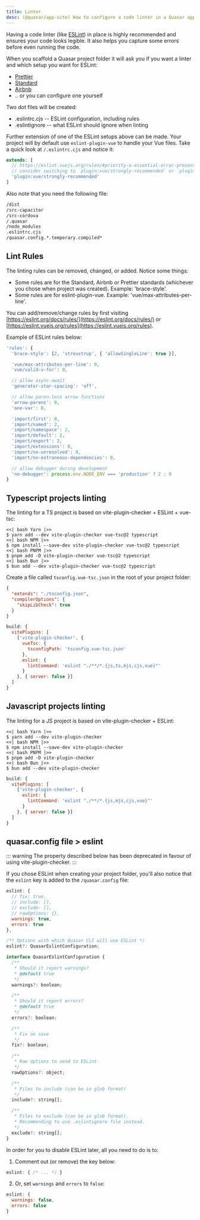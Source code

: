 ```yaml
---
title: Linter
desc: (@quasar/app-vite) How to configure a code linter in a Quasar app.
---
```


Having a code linter (like [ESLint](https://eslint.org/)) in place is highly recommended and ensures your code looks legible. It also helps you capture some errors before even running the code.

When you scaffold a Quasar project folder it will ask you if you want a linter and which setup you want for ESLint:

* [Prettier](https://github.com/prettier/prettier)
* [Standard](https://github.com/standard/standard)
* [Airbnb](https://github.com/airbnb/javascript)
* .. or you can configure one yourself

Two dot files will be created:

* .eslintrc.cjs -- ESLint configuration, including rules
* .eslintignore -- what ESLint should ignore when linting

Further extension of one of the ESLint setups above can be made. Your project will by default use `eslint-plugin-vue` to handle your Vue files. Take a quick look at `/.eslintrc.cjs` and notice it:

```js /.eslintrc.cjs
extends: [
  // https://eslint.vuejs.org/rules/#priority-a-essential-error-prevention-for-vue-js-3-x
  // consider switching to `plugin:vue/strongly-recommended` or `plugin:vue/recommended` for stricter rules.
  'plugin:vue/strongly-recommended'
]
```

Also note that you need the following file:

```bash /.eslintignore
/dist
/src-capacitor
/src-cordova
/.quasar
/node_modules
.eslintrc.cjs
/quasar.config.*.temporary.compiled*
```

## Lint Rules
The linting rules can be removed, changed, or added. Notice some things:

* Some rules are for the Standard, Airbnb or Prettier standards (whichever you chose when project was created). Example: 'brace-style'.
* Some rules are for eslint-plugin-vue. Example: 'vue/max-attributes-per-line'.

You can add/remove/change rules by first visiting [https://eslint.org/docs/rules/](https://eslint.org/docs/rules/) or [https://eslint.vuejs.org/rules](https://eslint.vuejs.org/rules).

Example of ESLint rules below:

```js /.eslintrc.cjs
'rules': {
  'brace-style': [2, 'stroustrup', { 'allowSingleLine': true }],

  'vue/max-attributes-per-line': 0,
  'vue/valid-v-for': 0,

  // allow async-await
  'generator-star-spacing': 'off',

  // allow paren-less arrow functions
  'arrow-parens': 0,
  'one-var': 0,

  'import/first': 0,
  'import/named': 2,
  'import/namespace': 2,
  'import/default': 2,
  'import/export': 2,
  'import/extensions': 0,
  'import/no-unresolved': 0,
  'import/no-extraneous-dependencies': 0,

  // allow debugger during development
  'no-debugger': process.env.NODE_ENV === 'production' ? 2 : 0
}
```

## Typescript projects linting

The linting for a TS project is based on vite-plugin-checker + ESLint + vue-tsc:

```tabs
<<| bash Yarn |>>
$ yarn add --dev vite-plugin-checker vue-tsc@2 typescript
<<| bash NPM |>>
$ npm install --save-dev vite-plugin-checker vue-tsc@2 typescript
<<| bash PNPM |>>
$ pnpm add -D vite-plugin-checker vue-tsc@2 typescript
<<| bash Bun |>>
$ bun add --dev vite-plugin-checker vue-tsc@2 typescript
```

Create a file called `tsconfig.vue-tsc.json` in the root of your project folder:

```json /tsconfig.vue-tsc.json
{
  "extends": "./tsconfig.json",
  "compilerOptions": {
    "skipLibCheck": true
  }
}
```

```js /quasar.config file
build: {
  vitePlugins: [
    ['vite-plugin-checker', {
      vueTsc: {
        tsconfigPath: 'tsconfig.vue-tsc.json'
      },
      eslint: {
        lintCommand: 'eslint "./**/*.{js,ts,mjs,cjs,vue}"'
      }
    }, { server: false }]
  ]
}
```

## Javascript projects linting

The linting for a JS project is based on vite-plugin-checker + ESLint:

```tabs
<<| bash Yarn |>>
$ yarn add --dev vite-plugin-checker
<<| bash NPM |>>
$ npm install --save-dev vite-plugin-checker
<<| bash PNPM |>>
$ pnpm add -D vite-plugin-checker
<<| bash Bun |>>
$ bun add --dev vite-plugin-checker
```

```js /quasar.config file
build: {
  vitePlugins: [
    ['vite-plugin-checker', {
      eslint: {
        lintCommand: 'eslint "./**/*.{js,mjs,cjs,vue}"'
      }
    }, { server: false }]
  ]
}
```

## quasar.config file > eslint <q-badge label="deprecated" />

::: warning
The property described below has been deprecated in favour of using vite-plugin-checker.
:::

If you chose ESLint when creating your project folder, you'll also notice that the `eslint` key is added to the `/quasar.config` file:

```js /quasar.config file
eslint: {
  // fix: true,
  // include: [],
  // exclude: [],
  // rawOptions: {},
  warnings: true,
  errors: true
},
```

```js /quasar.config file > eslint
/** Options with which Quasar CLI will use ESLint */
eslint?: QuasarEslintConfiguration;

interface QuasarEslintConfiguration {
  /**
   * Should it report warnings?
   * @default true
   */
  warnings?: boolean;

  /**
   * Should it report errors?
   * @default true
   */
  errors?: boolean;

  /**
   * Fix on save
   */
  fix?: boolean;

  /**
   * Raw options to send to ESLint
   */
  rawOptions?: object;

  /**
   * Files to include (can be in glob format)
   */
  include?: string[];

  /**
   * Files to exclude (can be in glob format).
   * Recommending to use .eslintignore file instead.
   */
  exclude?: string[];
}
```

In order for you to disable ESLint later, all you need to do is to:

1. Comment out (or remove) the key below:

  ```js /quasar.config file
  eslint: { /* ... */ }
  ```

2. Or, set `warnings` and `errors` to `false`:

  ```js /quasar.config file
  eslint: {
    warnings: false,
    errors: false
  }
  ```
